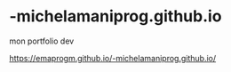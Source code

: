 # -michelamaniprog.github.io
mon portfolio dev

https://emaprogm.github.io/-michelamaniprog.github.io/

